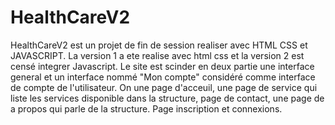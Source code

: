 # HealthCareV2
HealthCareV2 est un projet de fin de session realiser avec HTML CSS et JAVASCRIPT. La version 1 a ete realise avec html css et la version 2 est censé integrer Javascript.
Le site est scinder en deux partie une interface general et un interface nommé "Mon compte" considéré comme interface de compte de l'utilisateur.
On une page d'acceuil, une page de service qui liste les services disponible dans la structure, page de contact, une page de a propos qui parle de la structure. Page inscription et connexions.
